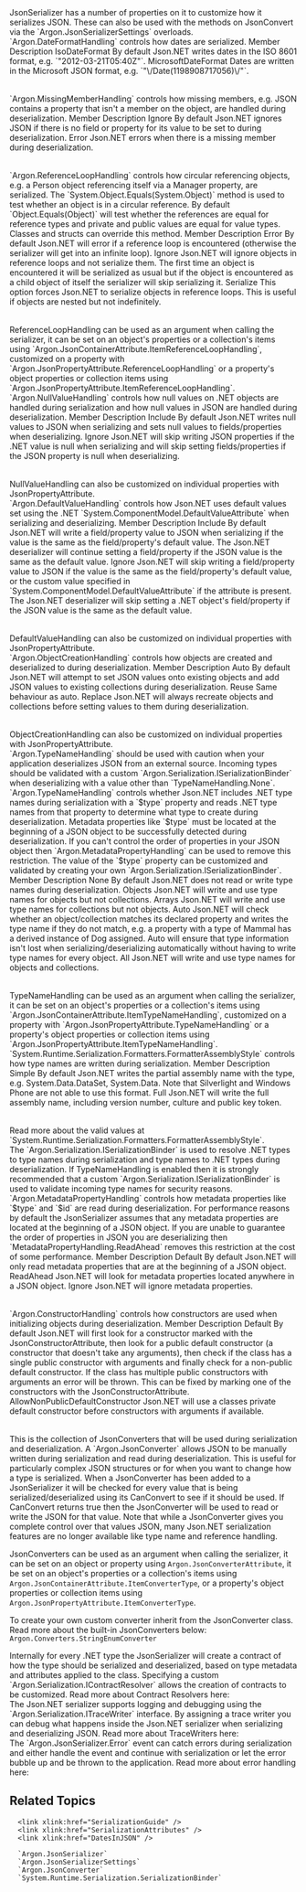 <?xml version="1.0" encoding="utf-8"?>
<topic id="SerializationSettings" revisionNumber="1">
  <developerConceptualDocument xmlns="http://ddue.schemas.microsoft.com/authoring/2003/5" xmlns:xlink="http://www.w3.org/1999/xlink">
JsonSerializer has a number of properties on it to customize how it serializes JSON. These can also be used
      with the methods on JsonConvert via the `Argon.JsonSerializerSettings` overloads.


<section address="DateFormatHandling">
 <title>DateFormatHandling</title>
 <content><para>`Argon.DateFormatHandling` controls how dates are serialized.
 
<table>
  <tableHeader>
    <row>
      <entry><para>Member</para></entry>
      <entry><para>Description</para></entry>
    </row>
  </tableHeader>
  <row>
    <entry><para><legacyBold>IsoDateFormat</legacyBold></para></entry>
    <entry><para>By default Json.NET writes dates in the ISO 8601 format, e.g. `"2012-03-21T05:40Z"`.</entry>
  </row>
  <row>
    <entry><para><legacyBold>MicrosoftDateFormat</legacyBold></para></entry>
    <entry><para>Dates are written in the Microsoft JSON format, e.g. `"\/Date(1198908717056)\/"`.</entry>
  </row>
</table>

</content>
</section>

<section address="MissingMemberHandling">
 <title>MissingMemberHandling</title>
 <content><para>`Argon.MissingMemberHandling` controls how missing members, e.g. JSON contains a property that isn't a member on the object, are handled during deserialization.
 
<table>
  <tableHeader>
    <row>
      <entry><para>Member</para></entry>
      <entry><para>Description</para></entry>
    </row>
  </tableHeader>
  <row>
    <entry><para><legacyBold>Ignore</legacyBold></para></entry>
    <entry><para>By default Json.NET ignores JSON if there is no field or property for its value to be set to during deserialization.</entry>
  </row>
  <row>
    <entry><para><legacyBold>Error</legacyBold></para></entry>
    <entry><para>Json.NET errors when there is a missing member during deserialization.</entry>
  </row>
</table>

</content>
</section>

<section address="ReferenceLoopHandling">
 <title>ReferenceLoopHandling</title>
 <content>
   <para>`Argon.ReferenceLoopHandling` controls how circular referencing objects,
   e.g. a Person object referencing itself via a Manager property, are serialized.
   <para>The `System.Object.Equals(System.Object)` method is used to test whether an object is in a circular reference.
   By default `Object.Equals(Object)` will test whether the references are equal for reference types and private and public values
   are equal for value types. Classes and structs can override this method. 
<table>
  <tableHeader>
    <row>
      <entry><para>Member</para></entry>
      <entry><para>Description</para></entry>
    </row>
  </tableHeader>
  <row>
    <entry><para><legacyBold>Error</legacyBold></para></entry>
    <entry><para>By default Json.NET will error if a reference loop is encountered (otherwise the serializer will get into an infinite loop).</entry>
  </row>
  <row>
    <entry><para><legacyBold>Ignore</legacyBold></para></entry>
    <entry><para>Json.NET will ignore objects in reference loops and not serialize them. The first time an object is encountered it will be serialized as usual but if the object is encountered as a child object of itself the serializer will skip serializing it.</entry>
  </row>
  <row>
    <entry><para><legacyBold>Serialize</legacyBold></para></entry>
    <entry><para>This option forces Json.NET to serialize objects in reference loops. This is useful if objects are nested but not indefinitely.</entry>
  </row>
</table>
<para>ReferenceLoopHandling can be used as an argument when calling the serializer, it can be set on an object's properties or
a collection's items using `Argon.JsonContainerAttribute.ItemReferenceLoopHandling`,
customized on a property with `Argon.JsonPropertyAttribute.ReferenceLoopHandling`
or a property's object properties or collection items using
`Argon.JsonPropertyAttribute.ItemReferenceLoopHandling`.
</content>
</section>

<section address="NullValueHandling">
 <title>NullValueHandling</title>
 <content><para>`Argon.NullValueHandling` controls how null values on .NET objects are handled during serialization and how null values in JSON are handled during deserialization.
 
<table>
  <tableHeader>
    <row>
      <entry><para>Member</para></entry>
      <entry><para>Description</para></entry>
    </row>
  </tableHeader>
  <row>
    <entry><para><legacyBold>Include</legacyBold></para></entry>
    <entry><para>By default Json.NET writes null values to JSON when serializing and sets null values to fields/properties when deserializing.</entry>
  </row>
  <row>
    <entry><para><legacyBold>Ignore</legacyBold></para></entry>
    <entry><para>Json.NET will skip writing JSON properties if the .NET value is null when serializing and will skip setting fields/properties if the JSON property is null when deserializing.</entry>
  </row>
</table>
<para>NullValueHandling can also be customized on individual properties with JsonPropertyAttribute.

</content>
</section>

<section address="DefaultValueHandling">
 <title>DefaultValueHandling</title>
 <content><para>`Argon.DefaultValueHandling` controls how Json.NET uses default values set using the .NET `System.ComponentModel.DefaultValueAttribute` when serializing and deserializing.
 
<table>
  <tableHeader>
    <row>
      <entry><para>Member</para></entry>
      <entry><para>Description</para></entry>
    </row>
  </tableHeader>
  <row>
    <entry><para><legacyBold>Include</legacyBold></para></entry>
    <entry><para>By default Json.NET will write a field/property value to JSON when serializing if the value is the same as the field/property's default value.
    The Json.NET deserializer will continue setting a field/property if the JSON value is the same as the default value.</entry>
  </row>
  <row>
    <entry><para><legacyBold>Ignore</legacyBold></para></entry>
    <entry><para>Json.NET will skip writing a field/property value to JSON if the value is the same as the field/property's default value, or the custom
    value specified in `System.ComponentModel.DefaultValueAttribute` if the attribute is present. The Json.NET deserializer
    will skip setting a .NET object's field/property if the JSON value is the same as the default value.</entry>
  </row>
</table>
<para>DefaultValueHandling can also be customized on individual properties with JsonPropertyAttribute.

</content>
</section>

<section address="ObjectCreationHandling">
 <title>ObjectCreationHandling</title>
 <content><para>`Argon.ObjectCreationHandling` controls how objects are created and deserialized to during deserialization.
 
<table>
  <tableHeader>
    <row>
      <entry><para>Member</para></entry>
      <entry><para>Description</para></entry>
    </row>
  </tableHeader>
  <row>
    <entry><para><legacyBold>Auto</legacyBold></para></entry>
    <entry><para>By default Json.NET will attempt to set JSON values onto existing objects and add JSON values to existing collections during deserialization. </para></entry>
  </row>
  <row>
    <entry><para><legacyBold>Reuse</legacyBold></para></entry>
    <entry><para>Same behaviour as auto.</entry>
  </row>
  <row>
    <entry><para><legacyBold>Replace</legacyBold></para></entry>
    <entry><para>Json.NET will always recreate objects and collections before setting values to them during deserialization.</entry>
  </row>
</table>
<para>ObjectCreationHandling can also be customized on individual properties with JsonPropertyAttribute.

</content>
</section>

<section address="TypeNameHandling">
 <title>TypeNameHandling</title>
 <content>
 <alert class="caution">
  <para>
 `Argon.TypeNameHandling` should be used with caution when your application deserializes JSON from an external source.
  </para>
  <para>
    Incoming types should be validated with a custom `Argon.Serialization.ISerializationBinder` when deserializing with a value other than `TypeNameHandling.None`.
  </para>
 </alert>
 
 <para>
   `Argon.TypeNameHandling` controls whether Json.NET includes .NET type names
   during serialization with a `$type` property and reads .NET type names from that property to determine what type to create during
   deserialization.
 </para>
 <para>
   Metadata properties like `$type` must be located at the beginning of a JSON object to be successfully detected during deserialization. If you can't control
   the order of properties in your JSON object then `Argon.MetadataPropertyHandling` can be used to remove this restriction.
 </para>
 <para>
   The value of the `$type` property can be customized and validated by creating your own 
   `Argon.Serialization.ISerializationBinder`.
 </para>

<table>
  <tableHeader>
    <row>
      <entry><para>Member</para></entry>
      <entry><para>Description</para></entry>
    </row>
  </tableHeader>
  <row>
    <entry><para><legacyBold>None</legacyBold></para></entry>
    <entry><para>By default Json.NET does not read or write type names during deserialization.</entry>
  </row>
  <row>
    <entry><para><legacyBold>Objects</legacyBold></para></entry>
    <entry><para>Json.NET will write and use type names for objects but not collections.</entry>
  </row>
  <row>
    <entry><para><legacyBold>Arrays</legacyBold></para></entry>
    <entry><para>Json.NET will write and use type names for collections but not objects.</entry>
  </row>
  <row>
    <entry><para><legacyBold>Auto</legacyBold></para></entry>
    <entry><para>Json.NET will check whether an object/collection matches its declared property and writes the type name if they do not match, e.g. a property with a type of Mammal has a derived instance of Dog assigned. Auto will ensure that type information isn't lost when serializing/deserializing automatically without having to write type names for every object.</entry>
  </row>
  <row>
    <entry><para><legacyBold>All</legacyBold></para></entry>
    <entry><para>Json.NET will write and use type names for objects and collections.</entry>
  </row>
</table>
<para>TypeNameHandling can be used as an argument when calling the serializer, it can be set on an object's properties or
a collection's items using `Argon.JsonContainerAttribute.ItemTypeNameHandling`,
customized on a property with `Argon.JsonPropertyAttribute.TypeNameHandling`
or a property's object properties or collection items using
`Argon.JsonPropertyAttribute.ItemTypeNameHandling`.
</content>
</section>

<section address="TypeNameAssemblyFormat">
 <title>TypeNameAssemblyFormat</title>
 <content><para>`System.Runtime.Serialization.Formatters.FormatterAssemblyStyle` controls how type names are written during serialization.
 
<table>
  <tableHeader>
    <row>
      <entry><para>Member</para></entry>
      <entry><para>Description</para></entry>
    </row>
  </tableHeader>
  <row>
    <entry><para><legacyBold>Simple</legacyBold></para></entry>
    <entry><para>By default Json.NET writes the partial assembly name with the type, e.g. System.Data.DataSet, System.Data. Note that Silverlight and Windows Phone are not able to use this format.</entry>
  </row>
  <row>
    <entry><para><legacyBold>Full</legacyBold></para></entry>
    <entry><para>Json.NET will write the full assembly name, including version number, culture and public key token.</entry>
  </row>
</table>
<para>Read more about the valid values at `System.Runtime.Serialization.Formatters.FormatterAssemblyStyle`.

</content>
</section>

<section address="SerializationBinder">
 <title>SerializationBinder</title>
 <content><para>The `Argon.Serialization.ISerializationBinder` is used to resolve .NET types to type names during serialization and type names to .NET types during deserialization.
 <para>
 If TypeNameHandling is enabled then it is strongly recommended that a custom `Argon.Serialization.ISerializationBinder` is used to validate incoming type names for security reasons.
</content>
</section>

<section address="MetadataPropertyHandling">
 <title>MetadataPropertyHandling</title>
 <content><para>`Argon.MetadataPropertyHandling` controls how metadata properties like `$type` and `$id` are read during deserialization.
 <para>
  For performance reasons by default the JsonSerializer assumes that any metadata properties are located at the beginning of a JSON object.
  If you are unable to guarantee the order of properties in JSON you are deserializing then `MetadataPropertyHandling.ReadAhead` removes this
  restriction at the cost of some performance.
 </para>
 
<table>
  <tableHeader>
    <row>
      <entry><para>Member</para></entry>
      <entry><para>Description</para></entry>
    </row>
  </tableHeader>
  <row>
    <entry><para><legacyBold>Default</legacyBold></para></entry>
    <entry><para>By default Json.NET will only read metadata properties that are at the beginning of a JSON object.</entry>
  </row>
  <row>
    <entry><para><legacyBold>ReadAhead</legacyBold></para></entry>
    <entry><para>Json.NET will look for metadata properties located anywhere in a JSON object.</entry>
  </row>
  <row>
    <entry><para><legacyBold>Ignore</legacyBold></para></entry>
    <entry><para>Json.NET will ignore metadata properties.</entry>
  </row>
</table>

</content>
</section>

<section address="ConstructorHandling">
 <title>ConstructorHandling</title>
 <content><para>`Argon.ConstructorHandling` controls how constructors are used when initializing objects during deserialization.
 
<table>
  <tableHeader>
    <row>
      <entry><para>Member</para></entry>
      <entry><para>Description</para></entry>
    </row>
  </tableHeader>
  <row>
    <entry><para><legacyBold>Default</legacyBold></para></entry>
    <entry><para>By default Json.NET will first look for a constructor marked with the JsonConstructorAttribute, then look for a public default constructor
    (a constructor that doesn't take any arguments), then check if the class has a single public constructor with arguments and finally check for a
    non-public default constructor. If the class has multiple public constructors with arguments an error will be thrown. This can be fixed by
    marking one of the constructors with the JsonConstructorAttribute.</entry>
  </row>
  <row>
    <entry><para><legacyBold>AllowNonPublicDefaultConstructor</legacyBold></para></entry>
    <entry><para>Json.NET will use a classes private default constructor before constructors with arguments if available. </para></entry>
  </row>
</table>

</content>
</section>

<section address="Converters">
 <title>Converters</title>
 <content><para>This is the collection of JsonConverters that will be used during serialization and deserialization.
 <para>A `Argon.JsonConverter` allows JSON to be manually written during serialization and read during deserialization.
 This is useful for particularly complex JSON structures or for when you want to change how a type is serialized.
 <para>When a JsonConverter has been added to a JsonSerializer it will be checked for every value that is being serialized/deserialized
 using its CanConvert to see if it should be used. If CanConvert returns true then the JsonConverter will be used to read or write
 the JSON for that value. Note that while a JsonConverter gives you complete control over that values JSON, many Json.NET serialization
 features are no longer available like type name and reference handling.

<para>JsonConverters can be used as an argument when calling the serializer, it can be set on an object or property
using `Argon.JsonConverterAttribute`, it be set on an object's properties or
a collection's items using `Argon.JsonContainerAttribute.ItemConverterType`,
or a property's object properties or collection items using
`Argon.JsonPropertyAttribute.ItemConverterType`.

 <para>To create your own custom converter inherit from the JsonConverter class. Read more about the built-in JsonConverters below:</para>
<list class="bullet">
  <listItem><para><link xlink:href="DatesInJSON" /></para></listItem>
  <listItem><para><link xlink:href="ConvertingJSONandXML" /></para></listItem>
  <listItem><para><link xlink:href="CustomCreationConverter" /></para></listItem>
  <listItem><para>`Argon.Converters.StringEnumConverter`</para></listItem>
</list>


</content>
</section>

<section address="ContractResolver">
 <title>ContractResolver</title>
 <content><para>Internally for every .NET type the JsonSerializer will create a contract of how the type should be serialized and deserialized,
 based on type metadata and attributes applied to the class. Specifying a custom `Argon.Serialization.IContractResolver`
 allows the creation of contracts to be customized.
 <para>Read more about Contract Resolvers here: <link xlink:href="ContractResolver" /></para>
</content>
</section>

<section address="TraceWriter">
 <title>TraceWriter</title>
 <content><para>The Json.NET serializer supports logging and debugging using the
      `Argon.Serialization.ITraceWriter` interface.
      By assigning a trace writer you can debug what happens inside the Json.NET serializer when serializing and deserializing JSON.
 <para>Read more about TraceWriters here: <link xlink:href="SerializationTracing" /></para>
</content>
</section>

<section address="Error">
 <title>Error</title>
 <content><para>The `Argon.JsonSerializer.Error` event can catch errors during serialization and either handle the event and continue with
 serialization or let the error bubble up and be thrown to the application.
 <para>Read more about error handling here: <link xlink:href="SerializationErrorHandling" /></para>
</content>
</section>


## Related Topics
      <link xlink:href="SerializationGuide" />
      <link xlink:href="SerializationAttributes" />
      <link xlink:href="DatesInJSON" />
      
      `Argon.JsonSerializer`
      `Argon.JsonSerializerSettings`
      `Argon.JsonConverter`
      `System.Runtime.Serialization.SerializationBinder`